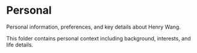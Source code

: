 # Personal

Personal information, preferences, and key details about Henry Wang.

This folder contains personal context including background, interests, and life details.
